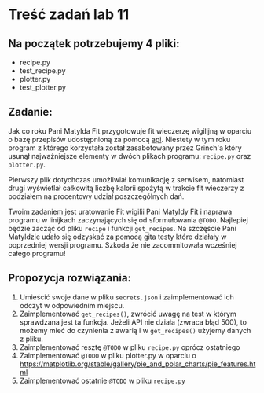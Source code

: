 # Treść zadań lab 11

## Na początek potrzebujemy 4 pliki: 
- recipe.py
- test_recipe.py
- plotter.py
- test_plotter.py

## Zadanie:
Jak co roku Pani Matylda Fit przygotowuje fit wieczerzę wigilijną w oparciu o bazę przepisów udostępnioną za pomocą [api](https://developer.edamam.com/edamam-docs-recipe-api). Niestety w tym roku program z którego korzystała został zasabotowany przez Grinch'a który usunął najważniejsze elementy w dwóch plikach programu: `recipe.py` oraz `plotter.py`.

Pierwszy plik dotychczas umożliwiał komunikację z serwisem, natomiast drugi wyświetlał całkowitą liczbę kalorii spożytą w trakcie fit wieczerzy z podziałem na procentowy udział poszczególnych dań. 

Twoim zadaniem jest uratowanie Fit wigilii Pani Matyldy Fit i naprawa programu w linijkach zaczynających się od sformułowania `@TODO`. Najlepiej będzie zacząć od pliku `recipe` i funkcji `get_recipes`. Na szczęście Pani Matyldzie udało się odzyskać za pomocą gita testy które działały w poprzedniej wersji programu. Szkoda że nie zacommitowała wcześniej całego programu!

## Propozycja rozwiązania:
1. Umieścić swoje dane w pliku `secrets.json` i zaimplementować ich odczyt w odpowiednim miejscu.
2. Zaimplementować `get_recipes()`, zwrócić uwagę na test w którym sprawdzana jest ta funkcja. Jeżeli API nie działa (zwraca błąd 500), to możemy mieć do czynienia z awarią i w `get_recipes()` użyjemy danych z pliku.
3. Zaimplementować resztę `@TODO` w pliku `recipe.py` oprócz ostatniego
4. Zaimplementować `@TODO` w pliku plotter.py w oparciu o https://matplotlib.org/stable/gallery/pie_and_polar_charts/pie_features.html
5. Zaimplementować ostatnie `@TODO` w pliku `recipe.py`
